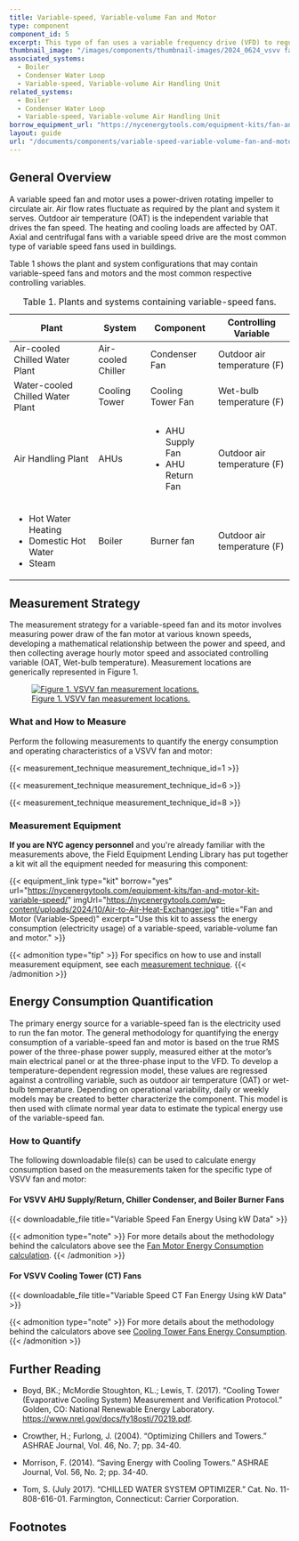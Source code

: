 ```yaml
---
title: Variable-speed, Variable-volume Fan and Motor
type: component
component_id: 5
excerpt: This type of fan uses a variable frequency drive (VFD) to regulate its speed to conserve energy. 
thumbnail_image: "/images/components/thumbnail-images/2024_0624_vsvv fan component_thumbnail_RESIZED-01.jpg"
associated_systems:
  - Boiler
  - Condenser Water Loop
  - Variable-speed, Variable-volume Air Handling Unit
related_systems:
  - Boiler
  - Condenser Water Loop
  - Variable-speed, Variable-volume Air Handling Unit
borrow_equipment_url: "https://nycenergytools.com/equipment-kits/fan-and-motor-kit-variable-speed/"
layout: guide
url: "/documents/components/variable-speed-variable-volume-fan-and-motor"
---
```


## General Overview

A variable speed fan and motor uses a power-driven rotating impeller to circulate air. Air flow rates fluctuate as required by the plant and system it serves. Outdoor air temperature (OAT) is the independent variable that drives the fan speed. The heating and cooling loads are affected by OAT. Axial and centrifugal fans with a variable speed drive are the most common type of variable speed fans used in buildings.  

Table 1 shows the plant and system configurations that may contain variable-speed fans and motors and the most common respective controlling variables. 

<div class="table-wrapper">
<table>
    <caption>Table 1. Plants and systems containing variable-speed fans.</caption>
    <thead>
        <tr>
            <th>
                Plant
            </th>
            <th>
                System
            </th>
            <th>
                Component
            </th>
            <th>
                Controlling Variable
            </th>
        </tr>
    <tbody>
        <tr>
            <td>
                Air-cooled Chilled Water Plant
            </td>
            <td>
                Air-cooled Chiller
            </td>
            <td>
                Condenser Fan
            </td>
            <td>
                Outdoor air temperature (F)
            </td>
        </tr>
        <tr>
            <td>
                Water-cooled Chilled Water Plant
            </td>
            <td>
                Cooling Tower
            </td>
            <td>
                Cooling Tower Fan
            </td>
            <td>
                Wet-bulb temperature (F)
            </td>
        </tr>
        <tr>
            <td>
                Air Handling Plant
            </td>
            <td>
                AHUs
            </td>
            <td>
                <ul>
                    <li>AHU Supply Fan</li> 
                    <li>AHU Return Fan</li> 
                </ul>
            </td>
            <td>
                Outdoor air temperature (F)
            </td>
        </tr>
        <tr>
            <td>
                <ul>
                    <li>Hot Water Heating</li> 
                    <li>Domestic Hot Water</li>
                    <li>Steam</li>
                </ul>
            </td>
            <td>
                Boiler
            </td>
            <td>
                Burner fan
            </td>
            <td>
                Outdoor air temperature (F)
            </td>
        </tr>
    </tbody>
</table> 
</div>

<!-- ## Evaluation of Energy Consumption
The primary energy source for a variable-speed fan is the electricity used to run the fan motor. Table 2 provides a summary of measurements needed to quantify the annual energy consumption and operating characteristics of the variable-speed fan and motor.

<div class="table-wrapper">
<table>
    <caption>Table 2. Key values and measurements to evaluate energy consumption.</caption>
    <thead>
        <tr>
            <th>
                Component Quantification
            </th>
            <th>
                Values to be Quantified
            </th>
            <th>
                Measurement
            </th>
        </tr>
    <tbody>
        <tr>
            <td>
                Electricity usage of VSVV fan motor (<a class="glossary-link" href="/glossary#kwh"><abbr title="Kilowatt Hour">kWh</abbr></a>)
            </td>
            <td>
                Power input to the motor at known speeds (e.g., 30%, 50%, 75%, 100%)
            </td>
            <td>
                <a href="/documents/measurement-technique/true-rms-power">True RMS power</a> of motor that drives the fan (kW)
            </td>
        </tr>
        <tr>
<td>

Controlling variable, non-weather dependent[^1]

</td>
            <td>
                Yearly operating schedule
            </td>
            <td>
                <a href="/documents/measurement-technique/motor-runtime">Fan motor runtime (h)</a>
            </td>
        </tr>
        <tr>
<td>

Controlling variable, weather dependent[^2]

</td>
            <td>
                Average hourly outdoor air temperature (OAT)
            </td>
            <td>
                <a href="/documents/measurement-technique/outdoor-air-temperature">Outdoor air temperature (OAT)</a>
            </td>
        </tr>
    </tbody>
</table> 
</div> -->

## Measurement Strategy

The measurement strategy for a variable-speed fan and its motor involves measuring power draw of the fan motor at various known speeds, developing a mathematical relationship between the power and speed, and then collecting average hourly motor speed and associated controlling variable (OAT, Wet-bulb temperature). Measurement locations are generically represented in Figure 1. 

<!-- Temporary image until new one given by Orlando -->
<a href="/images/components/08.20.24_VSVV_FAN AND MOTOR-01.jpg">
<figure class="figure">
  <img src="/images/components/08.20.24_VSVV_FAN AND MOTOR-01.jpg" class="figure-img img-fluid rounded" alt="Figure 1. VSVV fan measurement locations.">
  <figcaption class="figure-caption text-left">Figure 1. VSVV fan measurement locations.</figcaption>
</figure>
</a>

### What and How to Measure

Perform the following measurements to quantify the energy consumption and operating characteristics of a VSVV fan and motor:

{{< measurement_technique measurement_technique_id=1 >}}

{{< measurement_technique measurement_technique_id=6 >}}

{{< measurement_technique measurement_technique_id=8 >}}

<!-- These appear to not be needed -->
<!-- {{< measurement_technique measurement_technique_id=3 >}}

{{< measurement_technique measurement_technique_id=4 >}} -->

### Measurement Equipment

**If you are NYC agency personnel** and you're already familiar with the measurements above, the Field Equipment Lending Library has put together a kit wit all the equipment needed for measuring this component:

<div class="equip-grid">

{{< equipment_link type="kit" borrow="yes" url="https://nycenergytools.com/equipment-kits/fan-and-motor-kit-variable-speed/" imgUrl="https://nycenergytools.com/wp-content/uploads/2024/10/Air-to-Air-Heat-Exchanger.jpg" title="Fan and Motor (Variable-Speed)" excerpt="Use this kit to assess the energy consumption (electricity usage) of a variable-speed, variable-volume fan and motor." >}}

</div>

{{< admonition type="tip" >}}
For specifics on how to use and install measurement equipment, see each [measurement technique](#what-and-how-to-measure).
{{< /admonition >}}

<!-- ### Measurement Equipment

Table 3 provides the equipment required to carry out the measurements of this component. 

<div class="table-wrapper">
<table width="100%" cellspacing="0" cellpadding="7">
    <caption>Table 3. Measurement equipment.</caption>
    <thead>
        <tr>
            <th width="33.333333333333336%">
                Equipment
            </th>
            <th width="33.333333333333336%">
                Description
            </th>
            <th width="33.333333333333336%">
                Measurement (Units)
            </th>
        </tr>
    </thead>
    <tbody>
        <tr>
            <td width="33.333333333333336%">
                <a href="https://nycenergytools.com/wp-content/uploads/2021/05/Energy_Logger_-_Elite_Pro-5.jpg">
                <figure class="figure">
                <img src="https://nycenergytools.com/wp-content/uploads/2021/05/Energy_Logger_-_Elite_Pro-5.jpg" class="figure-img img-fluid rounded" alt="">
                <figcaption class="figure-caption text-left"></figcaption>
                </figure>
                </a>
                DENT ELITEproXC Portable Power Data Logger (EXCUNC)
                <br></br>
                DENT 16” RoCoil Flexible Rope Current Transformers (CT-R16-A4-U)
            </td>
            <td width="33.333333333333336%">   
                Provides a measurement of true RMS power from voltage and current inputs and records long-term power (kW) and energy (<a class="glossary-link" href="/glossary#kwh"><abbr title="Kilowatt Hour">kWh</abbr></a>) measurements. Requires ELOG19 software and a USB connection cable for programming and downloading data files.    
            </td>
            <td width="33.333333333333336%">
                <a href="/documents/measurement-technique/true-rms-power">True RMS Power (kW)</a>
            </td>
        </tr>
        <tr>
            <td width="33.333333333333336%">
                <a href="https://nycenergytools.com/wp-content/uploads/2021/05/MX2301-5.jpg">
                <figure class="figure">
                <img src="https://nycenergytools.com/wp-content/uploads/2021/05/MX2301-5.jpg" class="figure-img img-fluid rounded" alt="">
                <figcaption class="figure-caption text-left"></figcaption>
                </figure>
                </a>
                Onset HOBO Temperature/Relative Humidity Weatherproof Data Logger (MX2301)
            </td>
            <td width="33.333333333333336%">
                Records outdoor air temperature and relative humidity using internal sensors. Requires HOBOware software and a USB connection cable for programming and downloading data files.       
            </td>
            <td width="33.333333333333336%">
                <ul>
                    <li><a href="/documents/measurement-technique/outdoor-air-temperature">Outdoor Air Temperature (OAT)</a></li>
                    <li><a href="/documents/measurement-technique/relative-humidity">Relative Humidity (%)</a></li>
                </ul>
            </td>
        </tr>
    </tbody>
</table> 
</div> -->

## Energy Consumption Quantification

The primary energy source for a variable-speed fan is the electricity used to run the fan motor. The general methodology for quantifying the energy consumption of a variable-speed fan and motor is based on the true RMS power of the three-phase power supply, measured either at the motor’s main electrical panel or at the three-phase input to the VFD. To develop a temperature-dependent regression model, these values are regressed against a controlling variable, such as outdoor air temperature (OAT) or wet-bulb temperature. Depending on operational variability, daily or weekly models may be created to better characterize the component. This model is then used with climate normal year data to estimate the typical energy use of the variable-speed fan.

### How to Quantify

The following downloadable file(s) can be used to calculate energy consumption based on the measurements taken for the specific type of VSVV fan and motor:

#### For VSVV AHU Supply/Return, Chiller Condenser, and Boiler Burner Fans 

{{< downloadable_file title="Variable Speed Fan Energy Using kW Data" >}}

{{< admonition type="note" >}}
For more details about the methodology behind the calculators above see the [Fan Motor Energy Consumption calculation](/documents/calculation-methodology/fan-motors-energy-consumption).
{{< /admonition >}}

#### For VSVV Cooling Tower (CT) Fans

{{< downloadable_file title="Variable Speed CT Fan Energy Using kW Data" >}}

{{< admonition type="note" >}}
For more details about the methodology behind the calculators above see [Cooling Tower Fans Energy Consumption](/documents/calculation-methodology/cooling-tower-fans-energy-consumption).
{{< /admonition >}}

## Further Reading

- Boyd, BK.; McMordie Stoughton, KL.; Lewis, T. (2017). “Cooling Tower (Evaporative Cooling System) Measurement and Verification Protocol.” Golden, CO: National Renewable Energy Laboratory. https://www.nrel.gov/docs/fy18osti/70219.pdf.  

- Crowther, H.; Furlong, J. (2004). “Optimizing Chillers and Towers.” ASHRAE Journal, Vol. 46, No. 7; pp. 34-40. 

- Morrison, F. (2014). “Saving Energy with Cooling Towers.” ASHRAE Journal, Vol. 56, No. 2; pp. 34-40. 

- Tom, S. (July 2017). “CHILLED WATER SYSTEM OPTIMIZER.” Cat. No. 11-808-616-01. Farmington, Connecticut: Carrier Corporation.

## Footnotes

[^1]: This variable should be measured to quantify the electricity usage of the VSVV fan if the operation is weather dependent.
[^2]: This variable should be measured to quantify the electricity usage of the VSVV fan if the operation is not weather dependent